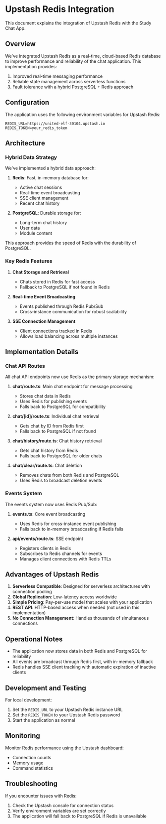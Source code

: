 # Upstash Redis Integration

This document explains the integration of Upstash Redis with the Study Chat App.

## Overview

We've integrated Upstash Redis as a real-time, cloud-based Redis database to improve performance and reliability of the chat application. This implementation provides:

1. Improved real-time messaging performance
2. Reliable state management across serverless functions
3. Fault tolerance with a hybrid PostgreSQL + Redis approach

## Configuration

The application uses the following environment variables for Upstash Redis:

```shell
REDIS_URL=https://united-elf-30104.upstash.io
REDIS_TOKEN=your_redis_token
```

## Architecture

### Hybrid Data Strategy

We've implemented a hybrid data approach:

1. **Redis**: Fast, in-memory database for:

   - Active chat sessions
   - Real-time event broadcasting
   - SSE client management
   - Recent chat history

2. **PostgreSQL**: Durable storage for:
   - Long-term chat history
   - User data
   - Module content

This approach provides the speed of Redis with the durability of PostgreSQL.

### Key Redis Features

1. **Chat Storage and Retrieval**

   - Chats stored in Redis for fast access
   - Fallback to PostgreSQL if not found in Redis

2. **Real-time Event Broadcasting**

   - Events published through Redis Pub/Sub
   - Cross-instance communication for robust scalability

3. **SSE Connection Management**
   - Client connections tracked in Redis
   - Allows load balancing across multiple instances

## Implementation Details

### Chat API Routes

All chat API endpoints now use Redis as the primary storage mechanism:

1. **chat/route.ts**: Main chat endpoint for message processing

   - Stores chat data in Redis
   - Uses Redis for publishing events
   - Falls back to PostgreSQL for compatibility

2. **chat/[id]/route.ts**: Individual chat retrieval

   - Gets chat by ID from Redis first
   - Falls back to PostgreSQL if not found

3. **chat/history/route.ts**: Chat history retrieval

   - Gets chat history from Redis
   - Falls back to PostgreSQL for older chats

4. **chat/clear/route.ts**: Chat deletion
   - Removes chats from both Redis and PostgreSQL
   - Uses Redis to broadcast deletion events

### Events System

The events system now uses Redis Pub/Sub:

1. **events.ts**: Core event broadcasting

   - Uses Redis for cross-instance event publishing
   - Falls back to in-memory broadcasting if Redis fails

2. **api/events/route.ts**: SSE endpoint
   - Registers clients in Redis
   - Subscribes to Redis channels for events
   - Manages client connections with Redis TTLs

## Advantages of Upstash Redis

1. **Serverless Compatible**: Designed for serverless architectures with connection pooling
2. **Global Replication**: Low-latency access worldwide
3. **Simple Pricing**: Pay-per-use model that scales with your application
4. **REST API**: HTTP-based access when needed (not used in this implementation)
5. **No Connection Management**: Handles thousands of simultaneous connections

## Operational Notes

- The application now stores data in both Redis and PostgreSQL for reliability
- All events are broadcast through Redis first, with in-memory fallback
- Redis handles SSE client tracking with automatic expiration of inactive clients

## Development and Testing

For local development:

1. Set the `REDIS_URL` to your Upstash Redis instance URL
2. Set the `REDIS_TOKEN` to your Upstash Redis password
3. Start the application as normal

## Monitoring

Monitor Redis performance using the Upstash dashboard:

- Connection counts
- Memory usage
- Command statistics

## Troubleshooting

If you encounter issues with Redis:

1. Check the Upstash console for connection status
2. Verify environment variables are set correctly
3. The application will fall back to PostgreSQL if Redis is unavailable
